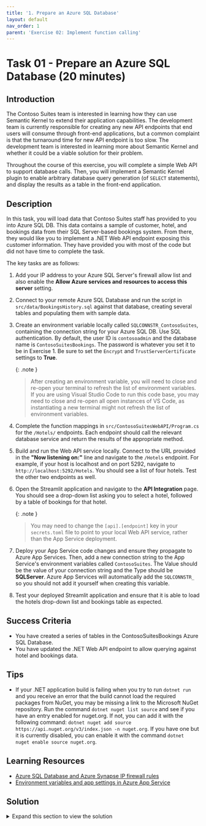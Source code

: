 ```yaml
---
title: '1. Prepare an Azure SQL Database'
layout: default
nav_order: 1
parent: 'Exercise 02: Implement function calling'
---
```


# Task 01 - Prepare an Azure SQL Database (20 minutes)

## Introduction

The Contoso Suites team is interested in learning how they can use Semantic Kernel to extend their application capabilities. The development team is currently responsible for creating any new API endpoints that end users will consume through front-end applications, but a common complaint is that the turnaround time for new API endpoint is too slow. The development team is interested in learning more about Semantic Kernel and whether it could be a viable solution for their problem.

Throughout the course of this exercise, you will complete a simple Web API to support database calls. Then, you will implement a Semantic Kernel plugin to enable arbitrary database query generation (of `SELECT` statements), and display the results as a table in the front-end application.

## Description

In this task, you will load data that Contoso Suites staff has provided to you into Azure SQL DB. This data contains a sample of customer, hotel, and bookings data from their SQL Server-based bookings system. From there, they would like you to implement a .NET Web API endpoint exposing this customer information. They have provided you with most of the code but did not have time to complete the task.

The key tasks are as follows:

1. Add your IP address to your Azure SQL Server's firewall allow list and also enable the **Allow Azure services and resources to access this server** setting.
2. Connect to your remote Azure SQL Database and run the script in `src/data/BookingsHistory.sql` against that database, creating several tables and populating them with sample data.
3. Create an environment variable locally called `SQLCONNSTR_ContosoSuites`, containing the connection string for your Azure SQL DB. Use SQL authentication. By default, the user ID is `contosoadmin` and the database name is `ContosoSuitesBookings`. The password is whatever you set it to be in Exercise 1. Be sure to set the `Encrypt` and `TrustServerCertificate` settings to **True**.

    {: .note }
    > After creating an environment variable, you will need to close and re-open your terminal to refresh the list of environment variables. If you are using Visual Studio Code to run this code base, you may need to close and re-open all open instances of VS Code, as instantiating a new terminal might not refresh the list of environment variables.

4. Complete the function mappings in `src/ContosoSuitesWebAPI/Program.cs` for the `/Hotels/` endpoints. Each endpoint should call the relevant database service and return the results of the appropriate method.
5. Build and run the Web API service locally. Connect to the URL provided in the **"Now listening on:"** line and navigate to the `/Hotels` endpoint. For example, if your host is localhost and on port 5292, navigate to `http://localhost:5292/Hotels`. You should see a list of four hotels. Test the other two endpoints as well.
6. Open the Streamlit application and navigate to the **API Integration** page. You should see a drop-down list asking you to select a hotel, followed by a table of bookings for that hotel.

    {: .note }
    > You may need to change the `[api].[endpoint]` key in your `secrets.toml` file to point to your local Web API service, rather than the App Service deployment.

7. Deploy your App Service code changes and ensure they propagate to Azure App Services. Then, add a new connection string to the App Service's environment variables called `ContosoSuites`. The Value should be the value of your connection string and the Type should be **SQLServer**. Azure App Services will automatically add the `SQLCONNSTR_` so you should not add it yourself when creating this variable.
8. Test your deployed Streamlit application and ensure that it is able to load the hotels drop-down list and bookings table as expected.

## Success Criteria

- You have created a series of tables in the ContosoSuitesBookings Azure SQL Database.
- You have updated the .NET Web API endpoint to allow querying against hotel and bookings data.

## Tips

- If your .NET application build is failing when you try to run `dotnet run` and you receive an error that the build cannot load the required packages from NuGet, you may be missing a link to the Microsoft NuGet repository. Run the command `dotnet nuget list source` and see if you have an entry enabled for nuget.org. If not, you can add it with the following command: `dotnet nuget add source https://api.nuget.org/v3/index.json -n nuget.org`. If you have one but it is currently disabled, you can enable it with the command `dotnet nuget enable source nuget.org`.

## Learning Resources

- [Azure SQL Database and Azure Synapse IP firewall rules](https://learn.microsoft.com/azure/azure-sql/database/firewall-configure?view=azuresql)
- [Environment variables and app settings in Azure App Service](https://learn.microsoft.com/azure/app-service/reference-app-settings?tabs=kudu%2Cdotnet)

## Solution

<details markdown="block">
<summary>Expand this section to view the solution</summary>

- To add your IP address to the Azure SQL Server's firewall allow list, first navigate to [the Azure portal](https://portal.azure.com). From there, find your resource group and select the **SQL server** service. In the **Security** menu on the left-hand side, choose the **Networking** option. Then, select the **Add your client IPv4 address** option in the **Firewall rules** heading. Select the **Allow Azure services and resources to access this server** checkbox and then select **Save** to save your changes.

    ![Allow your machine and Azure resources to connect to this Azure SQL Server.](../../media/Solution/0201_Networking.png)

- If you have a tool such as SQL Server Management Studio or Azure Data Studio already installed, you can connect to your Azure SQL Database via its endpoint--the server name in your SQL connection string. If you do not have a database tool installed, navigate to the **ContosoSuitesBookings** database in your resource group. Then, on the left-hand menu, select the **Query editor (preview)** menu option. Log in with your SQL user name (`contosoadmin` by default) and password. From there, you can paste the contents of `src/data/BookingsHistory.sql` to create the bookings history tables and load them with sample data.
- Create an environment variable locally, giving it the name `SQLCONNSTR_ContosoSuites`. There are several ways to create an environment variable, including `setx` in the Windows command shell, the `$env` variable in PowerShell, and the **Environment Variables** option in the **Advanced** tab of System Properties.

    To perform this in PowerShell, you can run the following command:

    ```powershell
    $env:SQLCONNSTR_ContosoSuites = 'Server=tcp:{your server}.database.windows.net,1433;Initial Catalog=ContosoSuitesBookings;Persist Security Info=False;User ID=contosoadmin;Password={your_password};MultipleActiveResultSets=False;Encrypt=True;TrustServerCertificate=False;Connection Timeout=30;'
    ```

    Should you wish to create an environment variable using the System Properties user interface, it is possible to do this as well.

    ![Creating a new environment variable in Windows](../../media/Solution/0201_EnvironmentVariable.png)

    {: .note }
    > After creating an environment variable, you will need to close and re-open your terminal to refresh the list of environment variables. If you are using Visual Studio Code to run this code base, you may need to close and re-open all open instances of VS Code, as instantiating a new terminal might not refresh the list of environment variables.
- The completed code for the three Hotels endpoints in `Program.cs` are as follows:

    ```csharp
    app.MapGet("/Hotels", async () => 
    {
        var hotels = await app.Services.GetRequiredService<IDatabaseService>().GetHotels();
        return hotels;
    })
        .WithName("GetHotels")
        .WithOpenApi();
    
    app.MapGet("/Hotels/{hotelId}/Bookings/", async (int hotelId) => 
    {
        var bookings = await app.Services.GetRequiredService<IDatabaseService>().GetBookingsForHotel(hotelId);
        return bookings;
    })
        .WithName("GetBookingsForHotel")
        .WithOpenApi();
    
    app.MapGet("/Hotels/{hotelId}/Bookings/{min_date}", async (int hotelId, DateTime min_date) => 
    {
        var bookings = await app.Services.GetRequiredService<IDatabaseService>().GetBookingsByHotelAndMinimumDate(hotelId, min_date);
        return bookings;
    })
        .WithName("GetRecentBookingsForHotel")
        .WithOpenApi();
    ```

- In order to create an environment variable for your App Service, perform the following actions.
  - Navigate back to your resource group in the Azure Portal. Then, select the **App Service** named `{your_unique_id}-api`. In the **Settings** menu, choose the **Environment variables** option. Then, navigate to the **Connection strings** tab and select the **Add** button.

     ![Creating a new environment variable for an Azure App Service](../../media/Solution/0201_AddEnvironmentVariable1.png)

  - Enter `ContosoSuites` as the Name and then fill in your connection string for Value. For Type, select **SQLServer** from the drop-down. Then, select the **Save** button to save this environment variable.

     ![Filling in details for the new environment variable for an Azure App Service](../../media/Solution/0201_AddEnvironmentVariable2.png)

    After saving your changes, select the **Apply** button to finish saving the new connection string. This will restart your API service.

</details>
